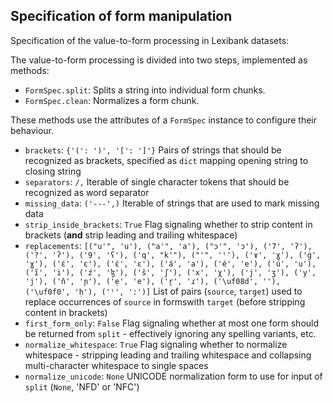 ## Specification of form manipulation


Specification of the value-to-form processing in Lexibank datasets:

The value-to-form processing is divided into two steps, implemented as methods:
- `FormSpec.split`: Splits a string into individual form chunks.
- `FormSpec.clean`: Normalizes a form chunk.

These methods use the attributes of a `FormSpec` instance to configure their behaviour.
- `brackets`: `{'(': ')', '[': ']'}`
  Pairs of strings that should be recognized as brackets, specified as `dict` mapping opening string to closing string
- `separators`: `/,`
  Iterable of single character tokens that should be recognized as word separator
- `missing_data`: `('---',)`
  Iterable of strings that are used to mark missing data
- `strip_inside_brackets`: `True`
  Flag signaling whether to strip content in brackets (**and** strip leading and trailing whitespace)
- `replacements`: `[("u'", 'u'), ("a'", 'a'), ("ɔ'", 'ɔ'), ('7', 'ʔ'), ('?', 'ʔ'), ('9', 'ʕ'), ('q', "k'"), ("'", 'ˤ'), ('ɤ', 'ɣ'), ('ġ', 'ɣ'), ('έ', 'ɛ'), ('έ', 'ɛ'), ('á', 'a'), ('é', 'e'), ('ú', 'u'), ('ĩ', 'i'), ('ź', 'ɮ'), ('š', 'ʃ'), ('x', 'χ'), ('j', 'ʒ'), ('y', 'j'), ('ň', 'ɲ'), ('ẹ', 'e'), ('ṟ', 'ɾ'), ('\uf08d', ''), ('\uf0f0', 'ḥ'), ('ˡ', ':')]`
  List of pairs (`source`, `target`) used to replace occurrences of `source` in formswith `target` (before stripping content in brackets)
- `first_form_only`: `False`
  Flag signaling whether at most one form should be returned from `split` - effectively ignoring any spelling variants, etc.
- `normalize_whitespace`: `True`
  Flag signaling whether to normalize whitespace - stripping leading and trailing whitespace and collapsing multi-character whitespace to single spaces
- `normalize_unicode`: `None`
  UNICODE normalization form to use for input of `split` (`None`, 'NFD' or 'NFC')